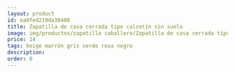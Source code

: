 ```yaml
---
layout: product
id: ea0fed219da38408
title: Zapatilla de casa cerrada tipo calcetín sin suela
image: img/productos/zapatilla caballero/Zapatilla de casa cerrada tipo calcetín sin suela=14=beige marrón gris verde rosa negro.webp
price: 14
tags: beige marrón gris verde rosa negro
description: 
order: 0
---
```

